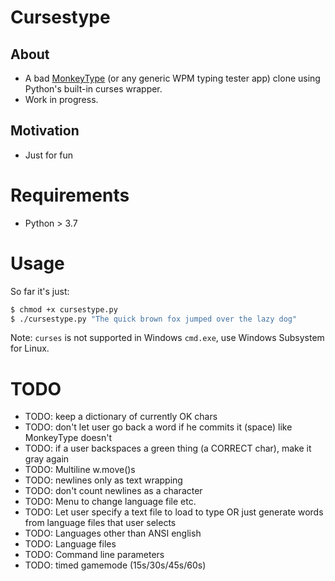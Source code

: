 # Cursestype

## About
* A bad [MonkeyType](https://monkeytype.com) (or any generic WPM typing tester app) clone using Python's built-in curses wrapper.
* Work in progress.

## Motivation
* Just for fun

# Requirements
* Python > 3.7

# Usage
So far it's just:
```bash
$ chmod +x cursestype.py
$ ./cursestype.py "The quick brown fox jumped over the lazy dog"
```
Note: `curses` is not supported in Windows `cmd.exe`, use Windows Subsystem for Linux.


# TODO
* TODO: keep a dictionary of currently OK chars
* TODO: don't let user go back a word if he commits it (space) like MonkeyType doesn't
* TODO: if a user backspaces a green thing (a CORRECT char), make it gray again
* TODO: Multiline w.move()s
* TODO: newlines only as text wrapping 
* TODO: don't count newlines as a character
* TODO: Menu to change language file etc.
* TODO: Let user specify a text file to load to type OR just generate words from language files that user selects
* TODO: Languages other than ANSI english
* TODO: Language files
* TODO: Command line parameters
* TODO: timed gamemode (15s/30s/45s/60s)
